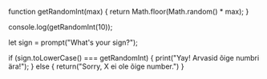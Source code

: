 function getRandomInt(max) {
  return Math.floor(Math.random() * max);
}

console.log(getRandomInt(10));

let sign = prompt("What's your sign?");

if (sign.toLowerCase() === getRandomInt) {
  print("Yay! Arvasid õige numbri ära!");
}
 else {
        return("Sorry, X ei ole õige number.")
    }
